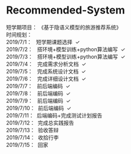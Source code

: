 # Recommended-System
短学期项目：  《基于隐语义模型的旅游推荐系统》  
时间规划：  
2019/7/1：&nbsp;&nbsp;&nbsp;短学期课题选择&nbsp;&nbsp;&#10003;  
2019/7/2：&nbsp;&nbsp;&nbsp;搭环境+模型训练+python算法编写&nbsp;&nbsp;&#10003;  
2019/7/3：&nbsp;&nbsp;&nbsp;搭环境+模型训练+python算法编写&nbsp;&nbsp;&#10003;  
2019/7/4：&nbsp;&nbsp;&nbsp;完成需求分析文档&nbsp;&nbsp;&#10003;  
2019/7/5：&nbsp;&nbsp;&nbsp;完成系统设计文档&nbsp;&nbsp;&#10003;  
2019/7/6：&nbsp;&nbsp;&nbsp;完成详细设计文档&nbsp;&nbsp;&#10003;  
2019/7/7：&nbsp;&nbsp;&nbsp;前后端编码&nbsp;&nbsp;&#10003;    
2019/7/8：&nbsp;&nbsp;&nbsp;前后端编码&nbsp;&nbsp;&#10003;  
2019/7/9：&nbsp;&nbsp;&nbsp;前后端编码&nbsp;&nbsp;&#10003;  
2019/7/10：&nbsp;&nbsp;前后端编码&nbsp;&nbsp;&#10003;  
2019/7/11：&nbsp;&nbsp;后端编码+完成测试计划报告  
2019/7/12：&nbsp;&nbsp;完成总实践报告  
2019/7/13：&nbsp;&nbsp;验收答辩  
2019/7/14：&nbsp;&nbsp;收拾行李  
2019/7/15：&nbsp;&nbsp;回家
